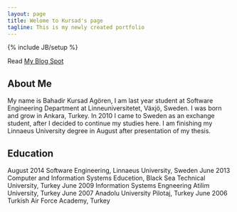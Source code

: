 ```yaml
---
layout: page
title: Welome to Kursad's page 
tagline: This is my newly created portfolio
---
```

{% include JB/setup %}

Read [My Blog Spot](http://publicabstract.blogspot.se)


## About Me

My name is Bahadir Kursad Agören, I am last year student at Software Engineering Department at
Linneuniversitetet, Växjö, Sweden. I was born and grow in Ankara, Turkey. In 2010 I came to Sweden as an
exchange student, after I decided to continue my studies here. I am finishing my Linnaeus University degree in
August after presentation of my thesis.



## Education

August 2014 Software Engineering, Linnaeus University, Sweden 
June   2013 Computer and Information Systems Educetion, Black Sea Technical University, Turkey
June   2009 Information Systems Engneering Atilim University, Turkey
June   2007 Anadolu University Pilotaj, Turkey
June   2006 Turkish Air Force Academy, Turkey 



  




